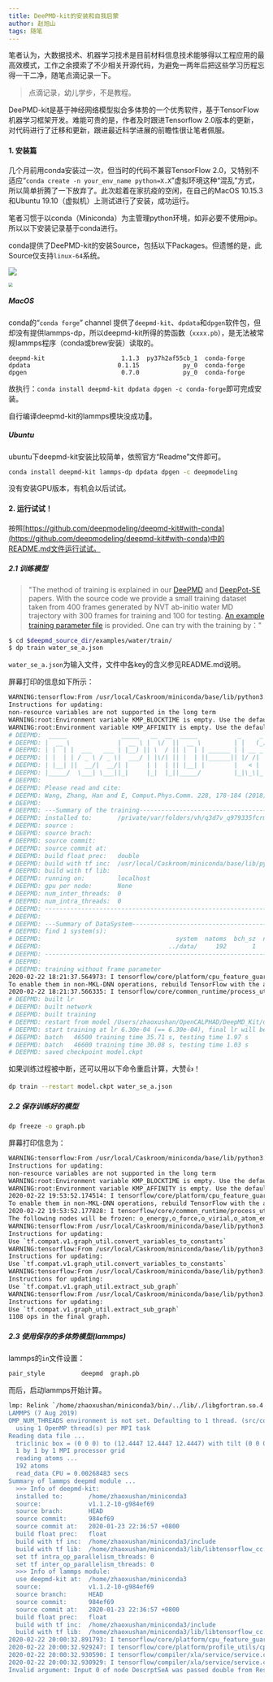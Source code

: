 ```yaml
---
title: DeePMD-kit的安装和自我启蒙
author: 赵旭山
tags: 随笔
---
```


笔者认为，大数据技术、机器学习技术是目前材料信息技术能够得以工程应用的最高效模式，工作之余摸索了不少相关开源代码，为避免一两年后把这些学习历程忘得一干二净，随笔点滴记录一下。

> 点滴记录，幼儿学步，不是教程。

DeePMD-kit是基于神经网络模型拟合多体势的一个优秀软件，基于TensorFlow机器学习框架开发。难能可贵的是，作者及时跟进Tensorflow 2.0版本的更新，对代码进行了迁移和更新，跟进最近科学进展的前瞻性很让笔者佩服。

#### 1. 安装篇

几个月前用conda安装过一次，但当时的代码不兼容TensorFlow 2.0，又特别不适应“`conda create -n your_env_name python=X.X`”虚拟环境这种“混乱”方式，所以简单折腾了一下放弃了。此次趁着在家抗疫的空闲，在自己的MacOS 10.15.3和Ubuntu 19.10（虚拟机）上测试进行了安装，成功运行。

笔者习惯于以conda（Miniconda）为主管理python环境，如非必要不使用pip。所以以下安装记录基于conda进行。

conda提供了DeePMD-kit的安装Source，包括以下Packages。但遗憾的是，此Source仅支持`linux-64`系统。

![](/assets/images/condaDeepmodelingSource202002221313.png)

<img src="/assets/images/deepmdOnlySupportLinux202002221318.png" style="zoom:50%;" />

##### **MacOS**

conda的“`conda forge`” channel 提供了`deepmd-kit`、`dpdata`和`dpgen`软件包，但却没有提供lammps-dp，所以deepmd-kit所得的势函数（`xxxx.pb`），是无法被常规lammps程序（conda或brew安装）读取的。

```
deepmd-kit                     1.1.3  py37h2af55cb_1  conda-forge
dpdata                        0.1.15            py_0  conda-forge
dpgen                          0.7.0            py_0  conda-forge
```

故执行：`conda install deepmd-kit dpdata dpgen -c conda-forge`即可完成安装。

自行编译deepmd-kit的lammps模块没成功🥵。

##### Ubuntu

ubuntu下deepmd-kit安装比较简单，依照官方“Readme”文件即可。

```bash
conda install deepmd-kit lammps-dp dpdata dpgen -c deepmodeling
```

没有安装GPU版本，有机会以后试试。

#### 2. 运行试试！

按照[https://github.com/deepmodeling/deepmd-kit#with-conda](https://github.com/deepmodeling/deepmd-kit#with-conda)中的README.md文件运行试试。

##### 2.1 训练模型

> "The method of training is explained in our [DeePMD](https://journals.aps.org/prl/abstract/10.1103/PhysRevLett.120.143001) and [DeepPot-SE](https://arxiv.org/abs/1805.09003) papers. With the source code we provide a small training dataset taken  from 400 frames generated by NVT ab-initio water MD trajectory with 300  frames for training and 100 for testing. [An example training parameter file](https://github.com/deepmodeling/deepmd-kit/blob/master/examples/water/train/water_se_a.json) is provided. One can try with the training by："

```bash
$ cd $deepmd_source_dir/examples/water/train/
$ dp train water_se_a.json
```

`water_se_a.json`为输入文件，文件中各key的含义参见README.md说明。

屏幕打印的信息如下所示：

```bash
WARNING:tensorflow:From /usr/local/Caskroom/miniconda/base/lib/python3.7/site-packages/tensorflow_core/python/compat/v2_compat.py:65: disable_resource_variables (from tensorflow.python.ops.variable_scope) is deprecated and will be removed in a future version.
Instructions for updating:
non-resource variables are not supported in the long term
WARNING:root:Environment variable KMP_BLOCKTIME is empty. Use the default value 0
WARNING:root:Environment variable KMP_AFFINITY is empty. Use the default value granularity=fine,verbose,compact,1,0
# DEEPMD:  _____               _____   __  __  _____           _     _  _   
# DEEPMD: |  __ \             |  __ \ |  \/  ||  __ \         | |   (_)| |  
# DEEPMD: | |  | |  ___   ___ | |__) || \  / || |  | | ______ | | __ _ | |_ 
# DEEPMD: | |  | | / _ \ / _ \|  ___/ | |\/| || |  | ||______|| |/ /| || __|
# DEEPMD: | |__| ||  __/|  __/| |     | |  | || |__| |        |   < | || |_ 
# DEEPMD: |_____/  \___| \___||_|     |_|  |_||_____/         |_|\_\|_| \__|
# DEEPMD: 
# DEEPMD: Please read and cite:
# DEEPMD: Wang, Zhang, Han and E, Comput.Phys.Comm. 228, 178-184 (2018)
# DEEPMD: 
# DEEPMD: ---Summary of the training---------------------------------------
# DEEPMD: installed to:       /private/var/folders/vh/q3d7v_q979335fcrm08vzq080000gn/T/pip-install-97l0h97e/deepmd-kit/_skbuild/macosx-10.15-x86_64-3.7/cmake-install
# DEEPMD: source :            
# DEEPMD: source brach:       
# DEEPMD: source commit:      
# DEEPMD: source commit at:   
# DEEPMD: build float prec:   double
# DEEPMD: build with tf inc:  /usr/local/Caskroom/miniconda/base/lib/python3.7/site-packages/tensorflow_core/include
# DEEPMD: build with tf lib:  
# DEEPMD: running on:         localhost
# DEEPMD: gpu per node:       None
# DEEPMD: num_inter_threads:  0
# DEEPMD: num_intra_threads:  0
# DEEPMD: -----------------------------------------------------------------
# DEEPMD: 
# DEEPMD: ---Summary of DataSystem-----------------------------------------
# DEEPMD: find 1 system(s):
# DEEPMD:                                     system  natoms  bch_sz  n_bch
# DEEPMD:                                   ../data/     192       1    300
# DEEPMD: -----------------------------------------------------------------
# DEEPMD: 
# DEEPMD: training without frame parameter
2020-02-22 18:21:37.564973: I tensorflow/core/platform/cpu_feature_guard.cc:145] This TensorFlow binary is optimized with Intel(R) MKL-DNN to use the following CPU instructions in performance critical operations:  SSE4.1 SSE4.2 AVX AVX2 FMA
To enable them in non-MKL-DNN operations, rebuild TensorFlow with the appropriate compiler flags.
2020-02-22 18:21:37.566335: I tensorflow/core/common_runtime/process_util.cc:115] Creating new thread pool with default inter op setting: 8. Tune using inter_op_parallelism_threads for best performance.
# DEEPMD: built lr
# DEEPMD: built network
# DEEPMD: built training
# DEEPMD: restart from model /Users/zhaoxushan/OpenCALPHAD/DeepMD_Kit/deepmd-kit/examples/water/train/model.ckpt
# DEEPMD: start training at lr 6.30e-04 (== 6.30e-04), final lr will be 3.58e-04
# DEEPMD: batch   46500 training time 35.71 s, testing time 1.97 s
# DEEPMD: batch   46600 training time 30.08 s, testing time 1.03 s
# DEEPMD: saved checkpoint model.ckpt
```

如果训练过程被中断，还可以用以下命令重启计算，大赞👍！

```bash
dp train --restart model.ckpt water_se_a.json
```

##### 2.2 保存训练好的模型

```bash
dp freeze -o graph.pb
```

屏幕打印信息为：

```bash
WARNING:tensorflow:From /usr/local/Caskroom/miniconda/base/lib/python3.7/site-packages/tensorflow_core/python/compat/v2_compat.py:65: disable_resource_variables (from tensorflow.python.ops.variable_scope) is deprecated and will be removed in a future version.
Instructions for updating:
non-resource variables are not supported in the long term
WARNING:root:Environment variable KMP_BLOCKTIME is empty. Use the default value 0
WARNING:root:Environment variable KMP_AFFINITY is empty. Use the default value granularity=fine,verbose,compact,1,0
2020-02-22 19:53:52.174514: I tensorflow/core/platform/cpu_feature_guard.cc:145] This TensorFlow binary is optimized with Intel(R) MKL-DNN to use the following CPU instructions in performance critical operations:  SSE4.1 SSE4.2 AVX AVX2 FMA
To enable them in non-MKL-DNN operations, rebuild TensorFlow with the appropriate compiler flags.
2020-02-22 19:53:52.177828: I tensorflow/core/common_runtime/process_util.cc:115] Creating new thread pool with default inter op setting: 8. Tune using inter_op_parallelism_threads for best performance.
The following nodes will be frozen: o_energy,o_force,o_virial,o_atom_energy,o_atom_virial,descrpt_attr/rcut,descrpt_attr/ntypes,fitting_attr/dfparam,fitting_attr/daparam,model_attr/tmap,model_attr/model_type
WARNING:tensorflow:From /usr/local/Caskroom/miniconda/base/lib/python3.7/site-packages/deepmd/freeze.py:91: convert_variables_to_constants (from tensorflow.python.framework.graph_util_impl) is deprecated and will be removed in a future version.
Instructions for updating:
Use `tf.compat.v1.graph_util.convert_variables_to_constants`
WARNING:tensorflow:From /usr/local/Caskroom/miniconda/base/lib/python3.7/site-packages/deepmd/freeze.py:91: convert_variables_to_constants (from tensorflow.python.framework.graph_util_impl) is deprecated and will be removed in a future version.
Instructions for updating:
Use `tf.compat.v1.graph_util.convert_variables_to_constants`
WARNING:tensorflow:From /usr/local/Caskroom/miniconda/base/lib/python3.7/site-packages/tensorflow_core/python/framework/graph_util_impl.py:275: extract_sub_graph (from tensorflow.python.framework.graph_util_impl) is deprecated and will be removed in a future version.
Instructions for updating:
Use `tf.compat.v1.graph_util.extract_sub_graph`
WARNING:tensorflow:From /usr/local/Caskroom/miniconda/base/lib/python3.7/site-packages/tensorflow_core/python/framework/graph_util_impl.py:275: extract_sub_graph (from tensorflow.python.framework.graph_util_impl) is deprecated and will be removed in a future version.
Instructions for updating:
Use `tf.compat.v1.graph_util.extract_sub_graph`
1108 ops in the final graph.
```



##### 2.3 使用保存的多体势模型(lammps)

lammps的`in`文件设置：

```bash
pair_style			deepmd	graph.pb
```

而后，启动lammps开始计算。

```bash
lmp: Relink `/home/zhaoxushan/miniconda3/bin/../lib/./libgfortran.so.4' with `/lib/x86_64-linux-gnu/librt.so.1' for IFUNC symbol `clock_gettime'
LAMMPS (7 Aug 2019)
OMP_NUM_THREADS environment is not set. Defaulting to 1 thread. (src/comm.cpp:93)
  using 1 OpenMP thread(s) per MPI task
Reading data file ...
  triclinic box = (0 0 0) to (12.4447 12.4447 12.4447) with tilt (0 0 0)
  1 by 1 by 1 MPI processor grid
  reading atoms ...
  192 atoms
  read_data CPU = 0.00268483 secs
Summary of lammps deepmd module ...
  >>> Info of deepmd-kit:
  installed to:       /home/zhaoxushan/miniconda3
  source:             v1.1.2-10-g984ef69
  source brach:       HEAD
  source commit:      984ef69
  source commit at:   2020-01-23 22:36:57 +0800
  build float prec:   float
  build with tf inc:  /home/zhaoxushan/miniconda3/include
  build with tf lib:  /home/zhaoxushan/miniconda3/lib/libtensorflow_cc.so;/home/zhaoxushan/miniconda3/lib/libtensorflow_framework.so
  set tf intra_op_parallelism_threads: 0
  set tf inter_op_parallelism_threads: 0
  >>> Info of lammps module:
  use deepmd-kit at:  /home/zhaoxushan/miniconda3
  source:             v1.1.2-10-g984ef69
  source branch:      HEAD
  source commit:      984ef69
  source commit at:   2020-01-23 22:36:57 +0800
  build float prec:   float
  build with tf inc:  /home/zhaoxushan/miniconda3/include
  build with tf lib:  /home/zhaoxushan/miniconda3/lib/libtensorflow_cc.so;/home/zhaoxushan/miniconda3/lib/libtensorflow_framework.so
2020-02-22 20:00:32.891793: I tensorflow/core/platform/cpu_feature_guard.cc:142] Your CPU supports instructions that this TensorFlow binary was not compiled to use: SSE4.1 SSE4.2 AVX AVX2 FMA
2020-02-22 20:00:32.929247: I tensorflow/core/platform/profile_utils/cpu_utils.cc:94] CPU Frequency: 2303980000 Hz
2020-02-22 20:00:32.930590: I tensorflow/compiler/xla/service/service.cc:168] XLA service 0x564604199420 executing computations on platform Host. Devices:
2020-02-22 20:00:32.930929: I tensorflow/compiler/xla/service/service.cc:175]   StreamExecutor device (0): Host, Default Version
Invalid argument: Input 0 of node DescrptSeA was passed double from Reshape_2:0 incompatible with expected float.
```



